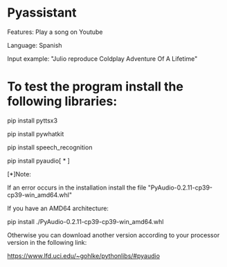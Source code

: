 # Pyassistant
Features: Play a song on Youtube

Language: Spanish

Input example: "Julio reproduce Coldplay Adventure Of A Lifetime"

# To test the program install the following libraries:

pip install pyttsx3

pip install pywhatkit

pip install speech_recognition

pip install pyaudio[ * ]


[*]Note:

If an error occurs in the installation install the file "PyAudio-0.2.11-cp39-cp39-win_amd64.whl"

If you have an AMD64 architecture:

pip install ./PyAudio-0.2.11-cp39-cp39-win_amd64.whl

Otherwise you can download another version according to your processor version in the following link:

https://www.lfd.uci.edu/~gohlke/pythonlibs/#pyaudio
